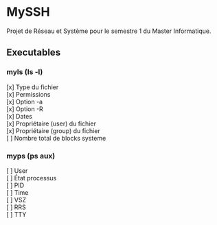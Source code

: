 # MySSH
Projet de Réseau et Système pour le semestre 1 du Master Informatique.

## Executables
### myls (ls -l)
[x] Type du fichier  
[x] Permissions  
[x] Option -a  
[x] Option -R  
[x] Dates  
[x] Propriétaire (user) du fichier  
[x] Propriétaire (group) du fichier  
[ ] Nombre total de blocks systeme  

### myps (ps aux)
[ ] User  
[ ] État processus  
[ ] PID  
[ ] Time  
[ ] VSZ  
[ ] RRS  
[ ] TTY  